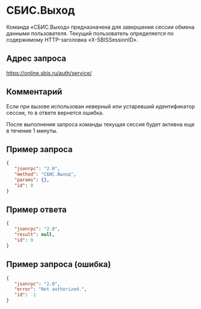 # СБИС.Выход

Команда «СБИС.Выход» предназначена для завершения сессии обмена данными пользователя. Текущий пользователь определяется по содержимому HTTP-заголовка «X-SBISSessionID».

## Адрес запроса

https://online.sbis.ru/auth/service/

## Комментарий

Если при вызове использован неверный или устаревший идентификатор сессии, то в ответе вернется ошибка.

После выполнения запроса команды текущая сессия будет активна еще в течение 1 минуты.

## Пример запроса

```json
{
   "jsonrpc": "2.0",
   "method": "СБИС.Выход",
   "params": {},
   "id": 0
}
```

 

## Пример ответа

```json
{
   "jsonrpc": "2.0",
   "result": null,
   "id": 0
}
```

 

## Пример запроса (ошибка)

```json
{
   "jsonrpc": "2.0",
   "error": "Not authorized.",
   "id": -1
}